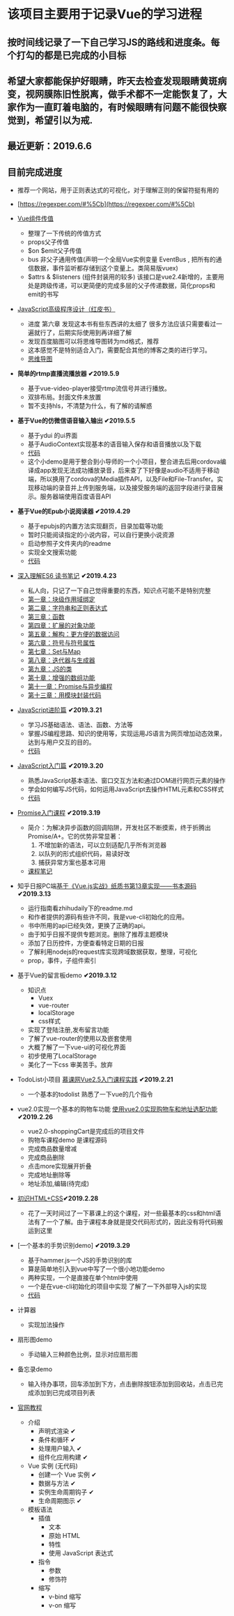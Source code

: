 该项目主要用于记录Vue的学习进程
============================

按时间线记录了一下自己学习JS的路线和进度条。每个打勾的都是已完成的小目标
------------------------------------------------------------------

希望大家都能保护好眼睛，昨天去检查发现眼睛黄斑病变，视网膜陈旧性脱离，做手术都不一定能恢复了，大家作为一直盯着电脑的，有时候眼睛有问题不能很快察觉到，希望引以为戒.
------------------------------------------------------------------

最近更新：2019.6.6
-------------------

目前完成进度
-------------------

* 推荐一个网站，用于正则表达式的可视化，对于理解正则的保留符挺有用的
* [https://regexper.com/#%5Cb](https://regexper.com/#%5Cb)

* [Vue组件传值](https://github.com/LinStan/VueStudy/tree/master/component_communication)
  * 整理了一下传统的传值方式
  * props父子传值
  * $on $emit父子传值
  * bus 非父子通用传值(声明一个全局Vue实例变量 EventBus , 把所有的通信数据，事件监听都存储到这个变量上。类简易版vuex)
  * $attrs & $listeners (组件封装用的较多) 该接口是vue2.4新增的，主要用处是跨级传递，可以更简便的完成多层的父子传递数据，简化props和emit的书写

* [JavaScript高级程序设计（红皮书）](https://book.douban.com/subject/10546125/)
  * 进度  第六章 发现这本书有些东西讲的太细了 很多方法应该只需要看过一遍就行了，后期实际使用到再详细了解
  * 发现百度脑图可以将思维导图转为md格式，推荐
  * 这本感觉不是特别适合入门，需要配合其他的博客之类的进行学习。
  * [思维导图](https://github.com/LinStan/VueStudy/tree/master/读书笔记/JavaScript高级程序设计)

* **简单的rtmp直播流播放器 ✔2019.5.9**
  * 基于vue-video-player接受rtmp流信号并进行播放。
  * 双排布局。封面文件未放置
  * 暂不支持hls，不清楚为什么，有了解的请解惑

* **基于Vue的仿微信语音输入输出 ✔2019.5.5**
  * 基于ydui 的ui界面
  * 基于AudioContext实现基本的语音输入保存和语音播放以及下载
  * [代码](https://github.com/LinStan/VueStudy/tree/master/WeChat-voice-input)
  * 这个小demo是用于整合到小导师的一个小项目，整合进去后用cordova编译成app发现无法成功播放录音，后来查了下好像是audio不适用于移动端，所以换用了cordova的Media插件API，以及File和File-Transfer。实现移动端的录音并上传到服务端，以及接受服务端的返回字段进行录音展示。服务器端使用百度语音API

* **基于Vue的Epub小说阅读器 ✔2019.4.29**
  * 基于epubjs的内置方法实现翻页，目录加载等功能
  * 暂时只能阅读指定的小说内容，可以自行更换小说资源
  * 启动参照子文件夹内的readme
  * 实现全文搜索功能
  * [代码](https://github.com/LinStan/VueStudy/tree/master/vue-reader)

* [深入理解ES6 读书笔记](https://book.douban.com/subject/27072230/) **✔2019.4.23**
  * 私人向，只记了一下自己觉得重要的东西，知识点可能不是特别完整
  * [第一章：块级作用域绑定](https://github.com/LinStan/VueStudy/tree/master/读书笔记/深入理解ES6/第一章：块级作用域绑定.md)
  * [第二章：字符串和正则表达式](https://github.com/LinStan/VueStudy/tree/master/读书笔记/深入理解ES6/第二章：字符串和正则表达式.md)
  * [第三章：函数](https://github.com/LinStan/VueStudy/tree/master/读书笔记/深入理解ES6/第三章：函数.md)
  * [第四章：扩展的对象功能](https://github.com/LinStan/VueStudy/tree/master/读书笔记/深入理解ES6/第四章：扩展的对象功能.md)
  * [第五章：解构：更方便的数据访问](https://github.com/LinStan/VueStudy/tree/master/读书笔记/深入理解ES6/第五章：解构：更方便的数据访问.md)
  * [第六章：符号与符号属性](https://github.com/LinStan/VueStudy/tree/master/读书笔记/深入理解ES6/第六章：符号与符号属性.md)
  * [第七章：Set与Map](https://github.com/LinStan/VueStudy/tree/master/读书笔记/深入理解ES6/第七章：Set与Map.md)
  * [第八章：迭代器与生成器](https://github.com/LinStan/VueStudy/tree/master/读书笔记/深入理解ES6/第八章：迭代器与生成器.md)
  * [第九章：JS的类](https://github.com/LinStan/VueStudy/tree/master/读书笔记/深入理解ES6/第九章：JS的类.md)
  * [第十章：增强的数组功能](https://github.com/LinStan/VueStudy/tree/master/读书笔记/深入理解ES6/第十章：增强的数组功能.md)
  * [第十一章：Promise与异步编程](https://github.com/LinStan/VueStudy/tree/master/读书笔记/深入理解ES6/第十一章：Promise与异步编程.md)
  * [第十三章：用模块封装代码](https://github.com/LinStan/VueStudy/tree/master/读书笔记/深入理解ES6/第十三章：用模块封装代码.md)
  
* [JavaScript进阶篇](https://www.imooc.com/learn/10) <b>✔2019.3.21</b>
  * 学习JS基础语法、语法、函数、方法等
  * 掌握JS编程思路、知识的使用等，实现运用JS语言为网页增加动态效果，达到与用户交互的目的。
  * [代码](https://github.com/LinStan/VueStudy/tree/master/JS进阶篇)

* [JavaScript入门篇](https://www.imooc.com/learn/36)   <b>✔2019.3.20</b>
  * 熟悉JavaScript基本语法、窗口交互方法和通过DOM进行网页元素的操作
  * 学会如何编写JS代码，如何运用JavaScript去操作HTML元素和CSS样式
  * [代码](https://github.com/LinStan/VueStudy/tree/master/JS入门篇)

* [Promise入门课程](https://www.imooc.com/learn/949) <b>✔2019.3.19</b>
  * 简介：为解决异步函数的回调陷阱，开发社区不断摸索，终于折腾出 Promise/A+。它的优势非常显著：
    1. 不增加新的语法，可以立刻适配几乎所有浏览器 
    2. 以队列的形式组织代码，易读好改 
    3. 捕获异常方案也基本可用
  * [课程笔记](https://github.com/LinStan/VueStudy/blob/master/读书笔记/Promise入门课程笔记.md)

* 知乎日报PC端[基于《Vue.js实战》纸质书第13章实现——书本源码](https://github.com/icarusion/vue-book/tree/master/daily) <b>✔2019.3.13</b>
  * 运行指南看zhihudaily下的readme.md
  * 和作者提供的源码有些许不同，我是vue-cli初始化的应用。
  * 书中所用的api已经失效，更换了正确的api。
  * 由于知乎日报不提供专题浏览。删除了推荐主题模块
  * 添加了日历控件，方便查看特定日期的日报
  * 了解利用nodejs的request库实现跨域数据获取，整理，可视化
  * prop，事件，子组件索引
  
* 基于Vue的留言板demo <b>✔2019.3.12</b>
  * 知识点
    * Vuex
    * vue-router
    * localStorage
    * css样式
  * 实现了登陆注册,发布留言功能
  * 了解了vue-router的使用以及嵌套使用
  * 大概了解了一下vue-ui的可视化界面
  * 初步使用了LocalStorage 
  * 美化了一下css 审美苦手。放弃
  
* TodoList小项目 [慕课网Vue2.5入门课程实践](https://www.imooc.com/learn/980) <b>✔2019.2.21</b>
  * 一个基本的todolist 熟悉了一下vue的几个指令
  
* vue2.0实现一个基本的购物车功能 [使用vue2.0实现购物车和地址选配功能](https://www.imooc.com/learn/796) <b>✔2019.2.26</b>
  * vue2.0-shoppingCart是完成后的项目文件
  * 购物车课程demo 是课程源码
  * 完成商品数量增减
  * 完成商品删除
  * 点击more实现展开折叠
  * 完成地址删除等
  * 地址添加,编辑(待完成)
  
* [初识HTML+CSS](https://www.imooc.com/learn/9)**✔2019.2.28**
  * 花了一天时间过了一下慕课上的这个课程，对一些最基本的css和html语法有了一个了解。由于课程本身就是提交代码形式的，因此没有将代码搬运到这里
  
* [一个基本的手势识别demo]  **✔2019.3.29**
  * 基于hammer.js一个JS的手势识别的库
  * 算是简单地引入到vue中写了一个很小地功能demo
  * 两种实现，一个是直接在单个html中使用
  * 一个是在vue-cli初始化的项目中实现 了解了一下外部导入js的实现
  * [代码](https://github.com/LinStan/VueStudy/blob/master/gesture_touch)

* 计算器<br> 
  * 实现加法操作<br>
* 扇形图demo<br>
  * 手动输入三种颜色比例，显示对应扇形图<br>
* 备忘录demo<br>
  * 输入待办事项，回车添加到下方，点击删除按钮添加到回收站，点击已完成添加到已完成项目列表<br>
* [官网教程](https://cn.vuejs.org/v2/guide/)
  * 介绍
    * 声明式渲染 ✔
    * 条件和循环 ✔
    * 处理用户输入 ✔
    * 组件化应用构建 ✔
  * Vue 实例 (无代码)
    * 创建一个 Vue 实例 ✔
    * 数据与方法 ✔
    * 实例生命周期钩子 ✔
    * 生命周期图示 ✔
  * 模板语法
    * 插值
      * 文本
      * 原始 HTML
      * 特性
      * 使用 JavaScript 表达式
    * 指令
      * 参数
      * 修饰符
    * 缩写
      * v-bind 缩写
      * v-on 缩写
